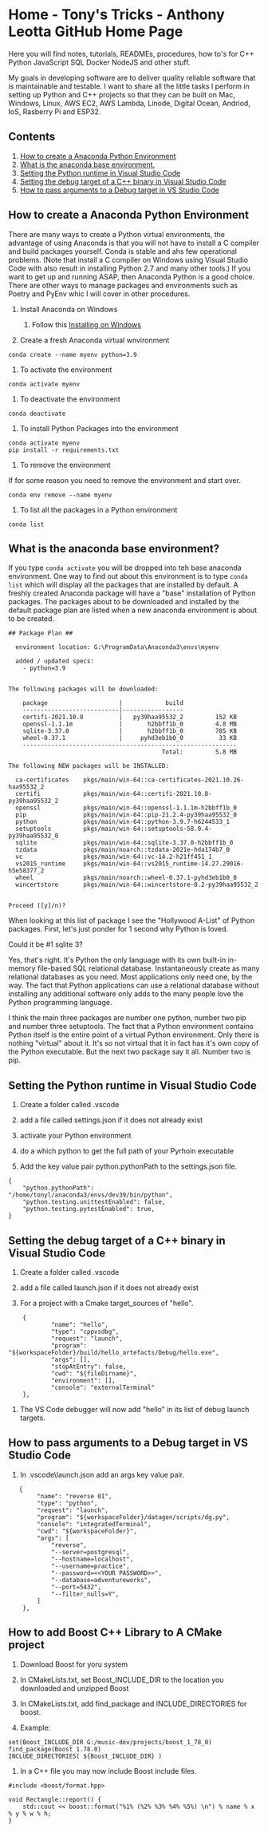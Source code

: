 # Home - Tony's Tricks - Anthony Leotta GitHub Home Page

Here you will find notes, tutorials, READMEs, procedures, how to's for C++ Python JavaScript SQL Docker NodeJS and other stuff.

My goals in developing software are to deliver quality reliable software that is maintainable and testable.   I want to share all the little tasks I perform in setting up Python and C++ projects so that they can be built on Mac, Windows, Linux, AWS EC2, AWS Lambda, Linode, Digital Ocean, Andriod, IoS, Rasberry Pi and ESP32.

## Contents

1. [How to create a Anaconda Python Environment](#how-to-create-a-anaconda-python-environment)
1. [What is the anaconda base environment.](#what-is-the-anaconda-base-environment)
1. [Setting the Python runtime in Visual Studio Code](#setting-the-python-runtime-in-visual-studio-code)
1. [Setting the debug target of a C++ binary in Visual Studio Code](#setting-the-debug-target-of-a-c-binary-in-visual-studio-code)
1. [How to pass arguments to a Debug target in VS Studio Code](#how-to-pass-arguments-to-a-debug-target-in-vs-studio-code)


## How to create a Anaconda Python Environment
There are many ways to create a Python virtual environments, the advantage of using Anaconda is that you will not have to install a C compiler and build packages yourself.  Conda is stable and ahs few operational problems. (Note that install a C compiler on Windows using Visual Studio Code with also result in installing Python 2.7 and many other tools.)  If you want to get up and running ASAP, then Anaconda Python is a good choice.  There are other ways to manage packages and environments such as Poetry and PyEnv whic I will cover in other procedures.

1. Install Anaconda on Windows
    1. Follow this [Installing on Windows](https://docs.anaconda.com/anaconda/install/windows/)

1. Create a fresh Anaconda virtual wnvironment

```
conda create --name myenv python=3.9
```

1. To activate the environment

```
conda activate myenv
```

1. To deactivate the environment

```
conda deactivate
```

1. To install Python Packages into the environment

```
conda activate myenv
pip install -r requirements.txt
```

1. To remove the environment

If for some reason you need to remove the environment and start over.

```
conda env remove --name myenv
```

1. To list all the packages in a Python environment

```
conda list
```

## What is the anaconda base environment?

If you type ```conda activate``` you will be dropped into teh base anaconda environment. One way to find out about this environment is to type ```conda list``` which will display all the packages that are installed by default.  A freshly created Anaconda package will have a "base" installation of Python packages.   The packages about to be downloaded and installed by the default package plan are listed when a new anaconda environment is about to be created.

```
## Package Plan ##

  environment location: G:\ProgramData\Anaconda3\envs\myenv

  added / updated specs:
    - python=3.9


The following packages will be downloaded:

    package                    |            build
    ---------------------------|-----------------
    certifi-2021.10.8          |   py39haa95532_2         152 KB
    openssl-1.1.1m             |       h2bbff1b_0         4.8 MB
    sqlite-3.37.0              |       h2bbff1b_0         785 KB
    wheel-0.37.1               |     pyhd3eb1b0_0          33 KB
    ------------------------------------------------------------
                                           Total:         5.8 MB

The following NEW packages will be INSTALLED:

  ca-certificates    pkgs/main/win-64::ca-certificates-2021.10.26-haa95532_2
  certifi            pkgs/main/win-64::certifi-2021.10.8-py39haa95532_2
  openssl            pkgs/main/win-64::openssl-1.1.1m-h2bbff1b_0
  pip                pkgs/main/win-64::pip-21.2.4-py39haa95532_0
  python             pkgs/main/win-64::python-3.9.7-h6244533_1
  setuptools         pkgs/main/win-64::setuptools-58.0.4-py39haa95532_0
  sqlite             pkgs/main/win-64::sqlite-3.37.0-h2bbff1b_0
  tzdata             pkgs/main/noarch::tzdata-2021e-hda174b7_0
  vc                 pkgs/main/win-64::vc-14.2-h21ff451_1
  vs2015_runtime     pkgs/main/win-64::vs2015_runtime-14.27.29016-h5e58377_2
  wheel              pkgs/main/noarch::wheel-0.37.1-pyhd3eb1b0_0
  wincertstore       pkgs/main/win-64::wincertstore-0.2-py39haa95532_2


Proceed ([y]/n)?
```

When looking at this list of package I see the "Hollywood A-List" of Python packages.  First, let's just ponder for 1 second why Python is loved.

Could it be #1 sqlite 3?

Yes, that's right.  It's Python the only language with its own built-in in-memory file-based SQL relational database.  Instantaneously create as many relational databases as you need.  Most applications only need one, by the way. The fact that Python applications can use a relational database without installing any additional software only adds to the many people love the Python programming language.

I think the main three packages are number one python, number two pip and number three setuptools.  The fact that a Python environment contains Python itself is the entire point of a virtual Python environment.  Only there is nothing "virtual" about it.  It's so not virtual that it in fact has it's own copy of the Python executable.  But the next two package say it all.  Number two is pip.

## Setting the Python runtime in Visual Studio Code

1. Create a folder called .vscode

1. add a file called settings.json if it does not already exist

1. activate your Python environment

1. do a which python to get the full path of your Pyrhoin executable

1.  Add the key value pair python.pythonPath to the settings.json file.

```
{
    "python.pythonPath": "/home/tonyl/anaconda3/envs/dev39/bin/python",
    "python.testing.unittestEnabled": false,
    "python.testing.pytestEnabled": true,
}

```

## Setting the debug target of a C++ binary in Visual Studio Code

1. Create a folder called .vscode

1. add a file called launch.json if it does not already exist

1. For a project with a Cmake target_sources of "hello".

```
    {
            "name": "hello",
            "type": "cppvsdbg",
            "request": "launch",
            "program": "${workspaceFolder}/build/hello_artefacts/Debug/hello.exe",
            "args": [],
            "stopAtEntry": false,
            "cwd": "${fileDirname}",
            "environment": [],
            "console": "externalTerminal"
    },
```

1. The VS Code debugger will now add "hello" in its list of debug launch targets.

## How to pass arguments to a Debug target in VS Studio Code

1. In .vscode\launch.json add an args key value pair.

```
   {
        "name": "reverse 01",
        "type": "python",
        "request": "launch",
        "program": "${workspaceFolder}/datagen/scripts/dg.py",
        "console": "integratedTerminal",
        "cwd": "${workspaceFolder}",
        "args": [
            "reverse",
            "--server=postgresql",
            "--hostname=localhost",
            "--username=practice",
            "--password=<<YOUR PASSWORD>>",
            "--database=adventureworks",
            "--port=5432",
            "--filter_nulls=Y",
        ]
    },
```
## How to add Boost C++ Library to A CMake project

1. Download Boost for yoru system

1. In CMakeLists.txt, set Boost_INCLUDE_DIR to the location you downloaded and unzipped Boost

1. In CMakeLists.txt, add find_package and INCLUDE_DIRECTORIES for boost.

1. Example:
```
set(Boost_INCLUDE_DIR G:/music-dev/projects/boost_1_78_0)
find_package(Boost 1.78.0)
INCLUDE_DIRECTORIES( ${Boost_INCLUDE_DIR} )
```

1. In a C++ file you may now include Boost include files.

```
#include <boost/format.hpp>

void Rectangle::report() {
    std::cout << boost::format("%1% (%2% %3% %4% %5%) \n") % name % x % y % w % h;
}
```